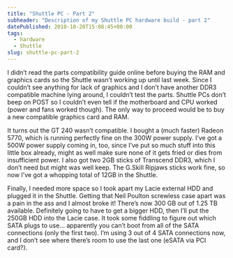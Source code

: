 ```yaml
---
title: "Shuttle PC - Part 2"
subheader: "Description of my Shuttle PC hardware build - part 2"
datePublished: 2010-10-28T15:08:45+00:00
tags:
  - hardware
  - Shuttle
slug: shuttle-pc-part-2
---
```

I didn’t read the parts compatibility guide online before buying the RAM and
graphics cards so the Shuttle wasn’t working up until last week. Since
I couldn’t see anything for lack of graphics and I don’t have another DDR3
compatible machine lying around, I couldn’t test the parts. Shuttle PCs don’t
beep on POST so I couldn’t even tell if the motherboard and CPU worked (power
and fans worked though). The only way to proceed would be to buy a new
compatible graphics card and RAM.

It turns out the GT 240 wasn’t compatible. I bought a (much faster) Radeon 5770,
which is running perfectly fine on the 300W power supply. I’ve got a 500W power
supply coming in, too, since I’ve put so much stuff into this little box
already, might as well make sure none of it gets fried or dies from insufficient
power. I also got two 2GB sticks of Transcend DDR3, which I don’t need but might
was well keep. The G.Skill Ripjaws sticks work fine, so now I’ve got a whopping
total of 12GB in the Shuttle.

Finally, I needed more space so I took apart my Lacie external HDD and plugged
it in the Shuttle. Getting that Neil Poulton screwless case apart was a pain in
the ass and I almost broke it! There’s now 300 GB out of 1.25 TB available.
Definitely going to have to get a bigger HDD, then I’ll put the 250GB HDD into
the Lacie case. It took some fiddling to figure out which SATA plugs to use…
apparently you can’t boot from all of the SATA connections (only the first two).
I’m using 3 out of 4 SATA connections now, and I don’t see where there’s room to
use the last one (eSATA via PCI card?).

